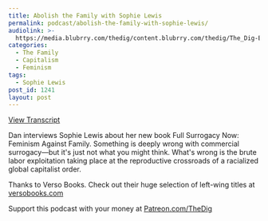```yaml
---
title: Abolish the Family with Sophie Lewis
permalink: podcast/abolish-the-family-with-sophie-lewis/
audiolink: >-
  https://media.blubrry.com/thedig/content.blubrry.com/thedig/The_Dig-EP_209-Lewis.mp3
categories:
  - The Family
  - Capitalism
  - Feminism
tags:
  - Sophie Lewis
post_id: 1241
layout: post
---
```


[View Transcript](https://www.thedigradio.com/transcripts/transcript-abolish-the-family-with-sophie-lewis/)

Dan interviews Sophie Lewis about her new book
Full Surrogacy Now: Feminism Against Family. Something is deeply wrong with commercial surrogacy—but it's just not what you might think. What's wrong is the brute labor exploitation taking place at the reproductive crossroads of a racialized global capitalist order.

Thanks to Verso Books. Check out their huge selection of left-wing titles at
[versobooks.com](https://versobooks.com)

Support this podcast with your money at
[Patreon.com/TheDig](https://patreon.com/TheDig)
